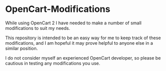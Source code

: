 # OpenCart-Modifications

While using OpenCart 2 I have needed to make a number of small modifications to suit my needs.

This repository is intended to be an easy way for me to keep track of these modifications, and I am hopeful it may prove helpful to anyone else in a similar position.

I do not consider myself an experienced OpenCart developer, so please be cautious in testing any modifications you use.
